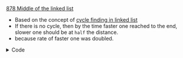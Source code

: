 [878 Middle of the linked list](https://leetcode.com/problems/middle-of-the-linked-list/)
- Based on the concept of [cycle finding in linked list](/Leetcode/linkedList/LLcycle.md)
- If there is no cycle, then by the time faster one reached to the end, slower one should be at `half` the distance.
- because rate of faster one was doubled.

<details> 
<summary> Code </summary>

```cpp

    ListNode* middleNode(ListNode* head) {
        auto s = head; 
        auto f = head; 
        
        while (f and f -> next) {
            s = s -> next; 
            f = f -> next -> next;
        }
        
        return s;
    }
```
</details> 

